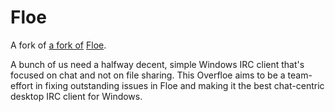 Floe
====

A fork of [a fork of](https://github.com/dezro/Floe) [Floe](http://floe.codeplex.com/). 

A bunch of us need a halfway decent, simple Windows IRC client that's focused on chat and not on file sharing. This Overfloe aims to be a team-effort in fixing outstanding issues in Floe and making it the best chat-centric desktop IRC client for Windows.
